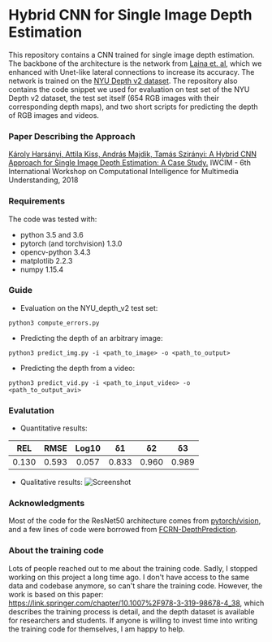 Hybrid CNN for Single Image Depth Estimation
============================================
This repository contains a CNN trained for single image depth estimation. The backbone of the architecture is the network from [Laina et. al](https://arxiv.org/abs/1606.00373), which we enhanced with Unet-like lateral connections to increase its accuracy. The network is trained on the [NYU Depth v2 dataset](https://cs.nyu.edu/~silberman/datasets/nyu_depth_v2.html). The repository also contains the code snippet we used for evaluation on test set of the NYU Depth v2 dataset, the test set itself (654 RGB images with their corresponding depth maps), and two short scripts for predicting the depth of RGB images and videos.


### Paper Describing the Approach
[Károly Harsányi, Attila Kiss, András Majdik, Tamás Szirányi: 
A Hybrid CNN Approach for Single Image Depth Estimation: A Case Study.](https://link.springer.com/chapter/10.1007%2F978-3-319-98678-4_38)
IWCIM - 6th International Workshop on Computational Intelligence for Multimedia Understanding, 2018

### Requirements
The code was tested with:
- python 3.5 and 3.6
- pytorch (and torchvision) 1.3.0
- opencv-python 3.4.3
- matplotlib 2.2.3
- numpy 1.15.4


### Guide
- Evaluation on the NYU_depth_v2 test set:
```
python3 compute_errors.py
```
- Predicting the depth of an arbitrary image:
```
python3 predict_img.py -i <path_to_image> -o <path_to_output>
```
- Predicting the depth from a video:
```
python3 predict_vid.py -i <path_to_input_video> -o <path_to_output_avi>
```

### Evalutation
- Quantitative results:
 
| REL  |  RMSE  | Log10 |  δ1 |  δ2 |  δ3 |
|:-----:|:-----:|:-----:|:-----:|:-----:|:-----:|
| 0.130 | 0.593 | 0.057 |0.833 |0.960 |0.989 |

- Qualitative results:
![Screenshot](docs/qual_results.png)


### Acknowledgments
Most of the code for the ResNet50 architecture comes from [pytorch/vision](https://github.com/pytorch/vision/blob/master/torchvision/models/resnet.py), and a few lines of code were borrowed from [FCRN-DepthPrediction](https://github.com/iro-cp/FCRN-DepthPrediction).

### About the training code
Lots of people reached out to me about the training code. Sadly, I stopped working on this project a long time ago. I don't have access to the same data and codebase anymore, so can't share the training code. However, the work is based on this paper: https://link.springer.com/chapter/10.1007%2F978-3-319-98678-4_38, which describes the training process is detail, and the depth dataset is available for researchers and students. If anyone is willing to invest time into writing the training code for themselves, I am happy to help.